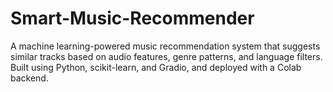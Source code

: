 # Smart-Music-Recommender
A machine learning-powered music recommendation system that suggests similar tracks based on audio features, genre patterns, and language filters. Built using Python, scikit-learn, and Gradio, and deployed with a Colab backend.
